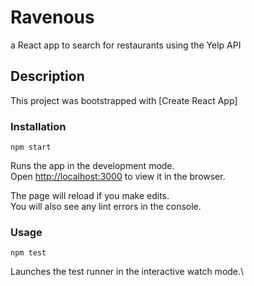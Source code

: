 # Ravenous

a React app to search for restaurants using the Yelp API

## Description

This project was bootstrapped with [Create React App]

### Installation

`npm start`

Runs the app in the development mode.\
Open [http://localhost:3000](http://localhost:3000) to view it in the browser.

The page will reload if you make edits.\
You will also see any lint errors in the console.

### Usage

`npm test`

Launches the test runner in the interactive watch mode.\
